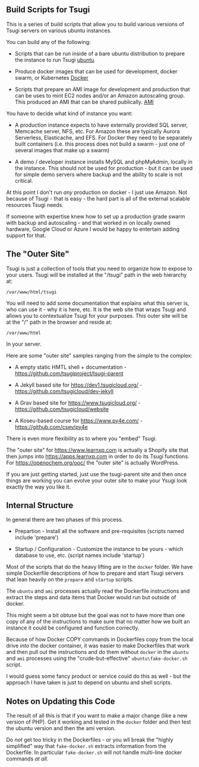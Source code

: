 
Build Scripts for Tsugi
-----------------------

This is a series of build scripts that allow you to build various
versions of Tsugi servers on various ubuntu instances.

You can build any of the following:

* Scripts that can be run inside of a bare ubuntu distribution
to prepare the instance to run Tsugi [ubuntu](ubuntu/README.md)

* Produce docker images that can be used for development,
docker swarm, or Kubernetes [Docker](docker/README.md)

* Scripts that prepare an AMI image for development and production
that can be uses to mint EC2 nodes and/or an Amazon autoscaling
group.  This produced an AMI that can be shared publically.
[AMI](ami/README.md)

You have to decide what kind of instance you want:

* A production instance expects to have externally provided SQL server,
Memcache server, NFS, etc.  For Amazon these are typically Aurora Serverless,
Elasticache, and EFS.   For Docker they need to be separately built containers
(i.e. this process does not build a swarm - just one of several images that
make up a swarm)

* A demo / developer instance installs MySQL and phpMyAdmin, locally 
in the instance.  This should not be used for production - but it
can be used for simple demo servers where backup and the ability to
scale is not critical.

At this point I don't run *any* production on docker - I just use Amazon.
Not because of Tsugi - that is easy - the hard part is all of the external
scalable resources Tsugi needs.

If someone with expertise knew how to set up a production grade swarm
with backup and autoscaling - and that worked in on locally owned hardware,
Google Cloud or Azure I would be happy to entertain adding support for that.

The "Outer Site"
----------------

Tsugi is just a collection of tools that you need to organize how to 
expose to your users.   Tsugi will be installed at the "/tsugi" path
in the web hierarchy at:

    /var/www/html/tsugi

You will need to add some documentation that explains what this server is, 
who can use it - why it is here, etc.  It is the web site that wraps Tsugi
and allows you to contextualize Tsugi for your purposes.  This outer site will
be at the "/" path in the browser and reside at:

    /var/www/html

In your server.

Here are some "outer site" samples ranging from the simple to the complex:

* A empty static HMTL shell + documentation - https://github.com/tsugiproject/tsugi-parent

* A Jekyll based site for https://dev1.tsugicloud.org/ - https://github.com/tsugicloud/dev-jekyll

* A Grav based site for https://www.tsugicloud.org/ - https://github.com/tsugicloud/website

* A Koseu-based course for https://www.py4e.com/ - https://github.com/csev/py4e

There is even more flexibility as to where you "embed" Tsugi.

The "outer site" for https://www.learnxp.com is actually a Shopify site that then jumps into
https://apps.learnxp.com in order to do its Tsugi functions.  For https://openochem.org/ooc/ 
the "outer site" is actually WordPress.

If you are just getting started, just use the tsugi-parent site and then once things are working
you can evolve your outer site to make your Ysugi look exactly the way you like it.

Internal Structure
------------------

In general there are two phases of this process.  

* Prepartion - Install all the software and pre-requisites (scripts named
include 'prepare')

* Startup / Configuration - Customize the instance to be yours - which database
to use, etc. (script names include 'startup')

Most of the scripts that do the heavy lifting are in the `docker` folder.
We have simple Dockerfile descriptions of how to prepare and start Tsugi
servers that lean heavily on the `prepare` and `startup` scripts.

The `ubuntu` and `ami` processes actually read the Dockerfile instructions
and extract the steps and data items that Docker would run but
outside of docker.

This might seem a bit obtuse but the goal was not to have more than one
copy of any of the instructions to make sure that no matter how we built
an instance it could be configured and function correctly.

Because of how Docker COPY commands in Dockerfiles copy from the local
drive *into* the docker container, it was easier to make Dockerfiles
that work and then pull out the instructions and do them without 
`docker` in the `ubuntu` and `ami` processes using the "crude-but-effective"
`ubuntu\fake-docker.sh` script.

I would guess some fancy product or service could do this as well - but
the approach I have taken is just to depend on ubuntu and shell scripts.

Notes on Updating this Code
---------------------------

The result of all this is that if you want to make a major change (like 
a new version of PHP).  Get it working and tested in the `docker` folder
and then test the ubuntu version and then the ami version.

Do *not* get too tricky in the Dockerfiles - or you  wll break the 
"highly simplified" way that `fake-docker.sh` extracts information
from the Dockerfile.  In particular `fake-docker.sh` will not handle
multi-line docker commands *at all*.

